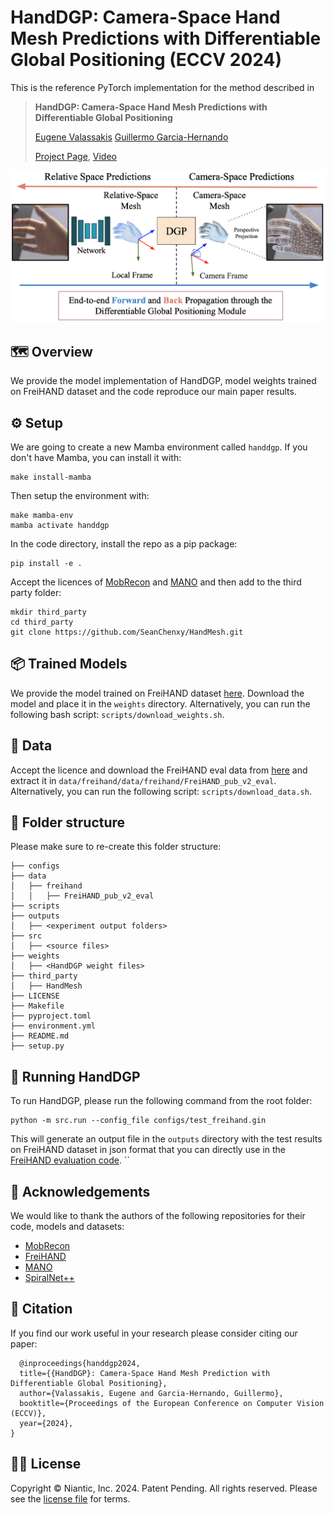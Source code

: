 # HandDGP: Camera-Space Hand Mesh Predictions with Differentiable Global Positioning (ECCV 2024)

This is the reference PyTorch implementation for the method described in

> **HandDGP: Camera-Space Hand Mesh Predictions with Differentiable Global Positioning**
>
> [Eugene Valassakis](https://eugval.com/) [Guillermo Garcia-Hernando](https://guiggh.github.io/)
> 
> [Project Page](https://nianticlabs.github.io/handdgp/), [Video](https://youtu.be/jii_HR5uE8I)

<p align="center">
  <img src="media/teaser.png"width="720" />
</p>

## 🗺️ Overview
We provide the model implementation of HandDGP, model weights trained on FreiHAND dataset and the code reproduce our main paper results. 

## ⚙️ Setup

We are going to create a new Mamba environment called `handdgp`. If you don't have Mamba, you can install it with:

```shell
make install-mamba
```

Then setup the environment with:
```shell
make mamba-env
mamba activate handdgp
```

In the code directory, install the repo as a pip package:
```shell
pip install -e .
```

Accept the licences of [MobRecon](https://github.com/SeanChenxy/HandMesh) and [MANO](https://mano.is.tue.mpg.de/) and then add to the third party folder:
```shell
mkdir third_party
cd third_party
git clone https://github.com/SeanChenxy/HandMesh.git
```


## 📦 Trained Models
We provide the model trained on FreiHAND dataset [here](https://storage.googleapis.com/niantic-lon-static/research/handdgp/handdgp_freihand.ckpt). Download the model and place it in the `weights` directory. Alternatively, you can run the following bash script: `scripts/download_weights.sh`.


## 💾  Data

Accept the licence and download the FreiHAND eval data from [here](https://lmb.informatik.uni-freiburg.de/resources/datasets/FreihandDataset.en.html) and extract it in `data/freihand/data/freihand/FreiHAND_pub_v2_eval`. Alternatively, you can run the following script: `scripts/download_data.sh`.

## 🌳 Folder structure

Please make sure to re-create this folder structure:
```
├── configs
├── data
│   ├── freihand
│   │   ├── FreiHAND_pub_v2_eval
├── scripts
├── outputs
│   ├── <experiment output folders>
├── src
│   ├── <source files>
├── weights
│   ├── <HandDGP weight files>
├── third_party
│   ├── HandMesh
├── LICENSE
├── Makefile
├── pyproject.toml
├── environment.yml
├── README.md
├── setup.py
```

## 🚀 Running HandDGP
To run HandDGP, please run the following command from the root folder:

```
python -m src.run --config_file configs/test_freihand.gin
```
This will generate an output file in the `outputs` directory with the test results on FreiHAND dataset in json format that you can directly use in the [FreiHAND evaluation code](https://github.com/lmb-freiburg/freihand).
``


## 🙏 Acknowledgements
We would like to thank the authors of the following repositories for their code, models and datasets:
- [MobRecon](https://github.com/SeanChenxy/HandMesh)
- [FreiHAND](https://lmb.informatik.uni-freiburg.de/resources/datasets/FreihandDataset.en.html)
- [MANO](https://mano.is.tue.mpg.de/)
- [SpiralNet++](https://github.com/sw-gong/spiralnet_plus)





## 📜 Citation

If you find our work useful in your research please consider citing our paper:

```
  @inproceedings{handdgp2024,
  title={{HandDGP}: Camera-Space Hand Mesh Prediction with Differentiable Global Positioning},
  author={Valassakis, Eugene and Garcia-Hernando, Guillermo},
  booktitle={Proceedings of the European Conference on Computer Vision (ECCV)},
  year={2024},
}
```

## 👩‍⚖️ License

Copyright © Niantic, Inc. 2024. Patent Pending.
All rights reserved.
Please see the [license file](LICENSE) for terms.